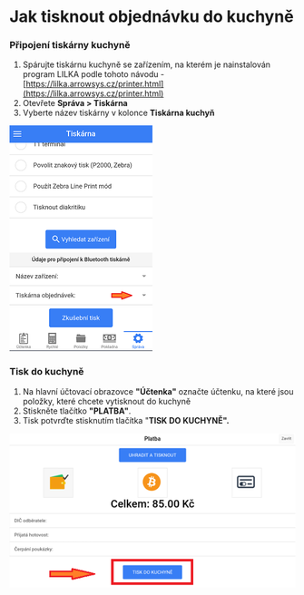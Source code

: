 # Jak tisknout objednávku do kuchyně

### Připojení tiskárny kuchyně

1. Spárujte tiskárnu kuchyně se zařízením, na kterém je nainstalován program LILKA podle tohoto návodu -                                      [https://lilka.arrowsys.cz/printer.html](https://lilka.arrowsys.cz/printer.html)
2. Otevřete **Správa &gt; Tiskárna**
3. Vyberte název tiskárny v kolonce **Tiskárna kuchyň**

![](/assets/TISKARNA-KUCHYN.PNG)

### Tisk do kuchyně

1. Na hlavní účtovací obrazovce **"Účtenka"** označte účtenku, na které jsou položky, které chcete vytisknout do kuchyně
2. Stiskněte tlačítko **"PLATBA"**.
3. Tisk potvrďte stisknutím tlačítka "**TISK DO KUCHYNĚ".**

![](img/printerkitchen.png)

